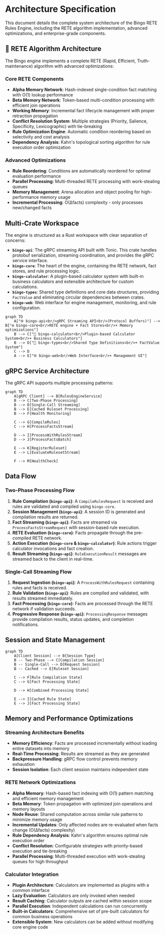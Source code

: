 # Architecture Specification

This document details the complete system architecture of the Bingo RETE Rules Engine, including the RETE algorithm implementation, advanced optimizations, and enterprise-grade components.

## 🧠 RETE Algorithm Architecture

The Bingo engine implements a complete RETE (Rapid, Efficient, Truth-maintenance) algorithm with advanced optimizations:

### Core RETE Components
- **Alpha Memory Network**: Hash-indexed single-condition fact matching with O(1) lookup performance
- **Beta Memory Network**: Token-based multi-condition processing with efficient join operations
- **Working Memory**: Incremental fact lifecycle management with proper retraction propagation
- **Conflict Resolution System**: Multiple strategies (Priority, Salience, Specificity, Lexicographic) with tie-breaking
- **Rule Optimization Engine**: Automatic condition reordering based on selectivity and cost analysis
- **Dependency Analysis**: Kahn's topological sorting algorithm for rule execution order optimization

### Advanced Optimizations
- **Rule Reordering**: Conditions are automatically reordered for optimal evaluation performance
- **Parallel Processing**: Multi-threaded RETE processing with work-stealing queues
- **Memory Management**: Arena allocation and object pooling for high-performance memory usage
- **Incremental Processing**: O(Δfacts) complexity - only processes new/changed facts

## Multi-Crate Workspace

The engine is structured as a Rust workspace with clear separation of concerns:

-   **`bingo-api`**: The gRPC streaming API built with Tonic. This crate handles protobuf serialization, streaming coordination, and provides the gRPC service interface.
-   **`bingo-core`**: The heart of the engine, containing the RETE network, fact stores, and rule processing logic.
-   **`bingo-calculator`**: A plugin-based calculator system with built-in business calculators and extensible architecture for custom calculations.
-   **`bingo-types`**: Shared type definitions and core data structures, providing `FactValue` and eliminating circular dependencies between crates.
-   **`bingo-web`**: Web interface for engine management, monitoring, and rule configuration.

```mermaid
graph TD
    A["🌐 bingo-api<br/>gRPC Streaming API<br/>(Protocol Buffers)"] --> B["⚙️ bingo-core<br/>RETE engine + Fact Stores<br/>+ Memory optimizations"]
    B --> C["🧮 bingo-calculator<br/>Plugin-based Calculator System<br/>+ Business Calculators"]
    B --> D["🔧 bingo-types<br/>Shared Type Definitions<br/>+ FactValue System"]
    C --> D
    A --> E["🌐 bingo-web<br/>Web Interface<br/>+ Management UI"]
```

## gRPC Service Architecture

The gRPC API supports multiple processing patterns:

```mermaid
graph TD
    A[gRPC Client] --> B[RulesEngineService]
    B --> C[Two-Phase Processing]
    B --> D[Single-Call Streaming]
    B --> E[Cached Ruleset Processing]
    B --> F[Health Monitoring]
    
    C --> G[CompileRules]
    C --> H[ProcessFactsStream]
    
    D --> I[ProcessWithRulesStream]
    D --> J[ProcessFactsBatch]
    
    E --> K[RegisterRuleset]
    E --> L[EvaluateRulesetStream]
    
    F --> M[HealthCheck]
```

## Data Flow

### Two-Phase Processing Flow
1.  **Rule Compilation (`bingo-api`)**: A `CompileRulesRequest` is received and rules are validated and compiled using `bingo-core`.
2.  **Session Management (`bingo-api`)**: A session ID is generated and compilation results are returned.
3.  **Fact Streaming (`bingo-api`)**: Facts are streamed via `ProcessFactsStreamRequest` with session-based rule execution.
4.  **RETE Evaluation (`bingo-core`)**: Facts propagate through the pre-compiled RETE network.
5.  **Action Execution (`bingo-core` & `bingo-calculator`)**: Rule actions trigger calculator invocations and fact creation.
6.  **Result Streaming (`bingo-api`)**: `RuleExecutionResult` messages are streamed back to the client in real-time.

### Single-Call Streaming Flow
1.  **Request Ingestion (`bingo-api`)**: A `ProcessWithRulesRequest` containing rules and facts is received.
2.  **Rule Validation (`bingo-api`)**: Rules are compiled and validated, with results streamed immediately.
3.  **Fact Processing (`bingo-core`)**: Facts are processed through the RETE network if validation succeeds.
4.  **Progressive Response (`bingo-api`)**: `ProcessingResponse` messages provide compilation results, status updates, and completion notifications.

## Session and State Management

```mermaid
graph TD
    A[Client Session] --> B{Session Type}
    B -- Two-Phase --> C[Compilation Session]
    B -- Single-Call --> D[Request Session]
    B -- Cached --> E[Ruleset Session]
    
    C --> F[Rule Compilation State]
    C --> G[Fact Processing State]
    
    D --> H[Combined Processing State]
    
    E --> I[Cached Rule State]
    E --> J[Fact Processing State]
```

## Memory and Performance Optimizations

### Streaming Architecture Benefits
-   **Memory Efficiency**: Facts are processed incrementally without loading entire datasets into memory
-   **Real-Time Processing**: Results are streamed as they are generated
-   **Backpressure Handling**: gRPC flow control prevents memory exhaustion
-   **Session Isolation**: Each client session maintains independent state

### RETE Network Optimizations
-   **Alpha Memory**: Hash-based fact indexing with O(1) pattern matching and efficient memory management
-   **Beta Memory**: Token propagation with optimized join operations and memory layouts
-   **Node Reuse**: Shared computation across similar rule patterns to minimize memory usage
-   **Incremental Updates**: Only affected nodes are re-evaluated when facts change (O(Δfacts) complexity)
-   **Rule Dependency Analysis**: Kahn's algorithm ensures optimal rule execution order
-   **Conflict Resolution**: Configurable strategies with priority-based execution and tie-breaking
-   **Parallel Processing**: Multi-threaded execution with work-stealing queues for high throughput

### Calculator Integration
-   **Plugin Architecture**: Calculators are implemented as plugins with a common interface
-   **Lazy Evaluation**: Calculators are only invoked when needed
-   **Result Caching**: Calculator outputs are cached within session scope
-   **Parallel Execution**: Independent calculations can run concurrently
-   **Built-in Calculators**: Comprehensive set of pre-built calculators for common business operations
-   **Extensible System**: New calculators can be added without modifying core engine code
